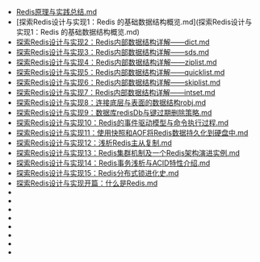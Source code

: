
- [Redis原理与实践总结.md](Redis原理与实践总结.md)
- [探索Redis设计与实现1：Redis 的基础数据结构概览.md](探索Redis设计与实现1：Redis 的基础数据结构概览.md)
- [探索Redis设计与实现2：Redis内部数据结构详解——dict.md](探索Redis设计与实现2：Redis内部数据结构详解——dict.md)
- [探索Redis设计与实现3：Redis内部数据结构详解——sds.md](探索Redis设计与实现3：Redis内部数据结构详解——sds.md)
- [探索Redis设计与实现4：Redis内部数据结构详解——ziplist.md](探索Redis设计与实现4：Redis内部数据结构详解——ziplist.md)
- [探索Redis设计与实现5：Redis内部数据结构详解——quicklist.md](探索Redis设计与实现5：Redis内部数据结构详解——quicklist.md)
- [探索Redis设计与实现6：Redis内部数据结构详解——skiplist.md](探索Redis设计与实现6：Redis内部数据结构详解——skiplist.md)
- [探索Redis设计与实现7：Redis内部数据结构详解——intset.md](探索Redis设计与实现7：Redis内部数据结构详解——intset.md)
- [探索Redis设计与实现8：连接底层与表面的数据结构robj.md](探索Redis设计与实现8：连接底层与表面的数据结构robj.md)
- [探索Redis设计与实现9：数据库redisDb与键过期删除策略.md](探索Redis设计与实现9：数据库redisDb与键过期删除策略.md)
- [探索Redis设计与实现10：Redis的事件驱动模型与命令执行过程.md](探索Redis设计与实现10：Redis的事件驱动模型与命令执行过程.md)
- [探索Redis设计与实现11：使用快照和AOF将Redis数据持久化到硬盘中.md](探索Redis设计与实现11：使用快照和AOF将Redis数据持久化到硬盘中.md)
- [探索Redis设计与实现12：浅析Redis主从复制.md](探索Redis设计与实现12：浅析Redis主从复制.md)
- [探索Redis设计与实现13：Redis集群机制及一个Redis架构演进实例.md](探索Redis设计与实现13：Redis集群机制及一个Redis架构演进实例.md)
- [探索Redis设计与实现14：Redis事务浅析与ACID特性介绍.md](探索Redis设计与实现14：Redis事务浅析与ACID特性介绍.md)
- [探索Redis设计与实现15：Redis分布式锁进化史.md](探索Redis设计与实现15：Redis分布式锁进化史.md)
- [探索Redis设计与实现开篇：什么是Redis.md](探索Redis设计与实现开篇：什么是Redis.md)
- []()
- []()
- []()
- []()
- []()
- []()
- []()
- []()

 
